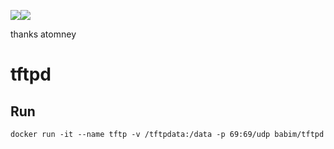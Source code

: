 [![](https://images.microbadger.com/badges/image/babim/tftpd.svg)](https://microbadger.com/images/babim/tftpd "Get your own image badge on microbadger.com")[![](https://images.microbadger.com/badges/version/babim/tftpd.svg)](https://microbadger.com/images/babim/tftpd "Get your own version badge on microbadger.com")

thanks atomney
# tftpd

## Run
`docker run -it --name tftp -v /tftpdata:/data -p 69:69/udp babim/tftpd`
